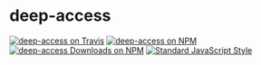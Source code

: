 # deep-access

[![deep-access on Travis](https://img.shields.io/travis/callmecavs/deep-access.svg?style=flat-square)](https://travis-ci.org/callmecavs/deep-access) [![deep-access on NPM](https://img.shields.io/npm/v/deep-access.svg?style=flat-square)](https://www.npmjs.com/package/deep-access) [![deep-access Downloads on NPM](https://img.shields.io/npm/dm/deep-access.svg?style=flat-square)](https://www.npmjs.com/package/deep-access) [![Standard JavaScript Style](https://img.shields.io/badge/code_style-standard-brightgreen.svg?style=flat-square)](http://standardjs.com/)
